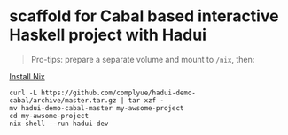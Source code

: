 # scaffold for Cabal based interactive Haskell project with Hadui

> Pro-tips: prepare a separate volume and mount to `/nix`, then:

[Install Nix](https://nixos.org/nix/download.html)

```shell
curl -L https://github.com/complyue/hadui-demo-cabal/archive/master.tar.gz | tar xzf -
mv hadui-demo-cabal-master my-awsome-project
cd my-awsome-project
nix-shell --run hadui-dev
```
